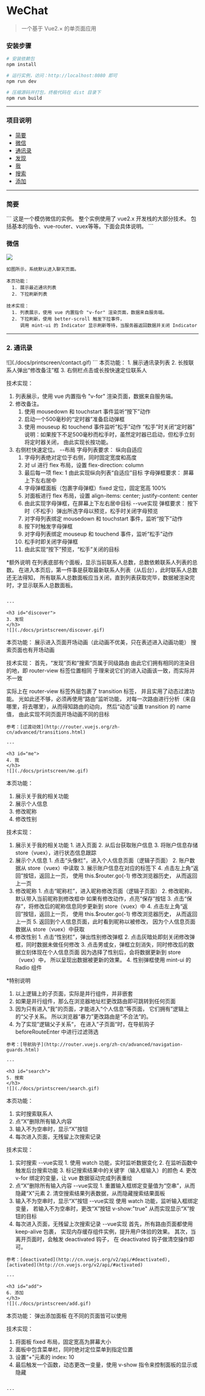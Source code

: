 # WeChat

> 一个基于 Vue2.× 的单页面应用

### 安装步骤

``` bash
# 安装依赖包
npm install

# 运行实例，访问：http://localhost:8080 即可
npm run dev

# 压缩源码并打包，终极代码在 dist 目录下
npm run build

```

---

### 项目说明
- [简要](#summary)
- [微信](#微信)
- [通讯录](#contact)
- [发现](#discover)
- [我](#me)
- [搜索](#search)
- [添加](#add)

---

<h3 id="summary">
简要
</h3>
```
这是一个模仿微信的实例。
整个实例使用了 vue2.x 开发栈的大部分技术。
包括基本的指令、vue-router、vuex等等。下面会具体说明。
```

### 微信
![](./docs/printscreen/wechat.gif)
```
如图所示，系统默认进入聊天页面。

本页功能：
  1. 展示最近通讯列表
  2. 下拉刷新列表

技术实现：
  1. 列表展示，使用 vue 内置指令 "v-for" 渲染页面，数据来自服务端。
  2. 下拉刷新，使用 better-scroll 触发下拉事件，
     调用 mint-ui 的 Indicator 显示刷新等待，当服务器返回数据并关闭 Indicator
```

---

<h3 id="contact">
2. 通讯录
</h3>
![](./docs/printscreen/contact.gif)
```
本页功能：
  1. 展示通讯录列表
  2. 长按联系人弹出“修改备注”框
  3. 右侧栏点击或长按快速定位联系人

技术实现：
  1. 列表展示，使用 vue 内置指令 "v-for" 渲染页面，数据来自服务端。
  2. 修改备注。
     1. 使用 mousedown 和 touchstart 事件监听“按下”动作
     2. 启动一个500毫秒的“定时器”准备启动弹框
     3. 使用 mouseup 和 touchend 事件监听“松手”动作
          “松手”时关闭“定时器”
     说明：如果按下不足500毫秒而松手时，虽然定时器已启动，但松手立刻将定时器关闭，
          由此实现长按功能。
  3. 右侧栏快速定位。
  --布局
    字母列表要求： 纵向自适应
     1. 字母列表绝对定位于右侧，同时固定宽度和高度
     2. 对 ul 进行 flex 布局，设置 flex-direction: column
     3. 最后每一项 flex: 1 由此实现纵向列表“自适应”目标
    字母弹框要求： 屏幕上下左右居中
     1. 字母弹框面板（包裹字母弹框）fixed 定位，固定宽高 100%
     2. 对面板进行 flex 布局，设置 align-items: center; justify-content: center
     3. 由此实现字母弹框，在屏幕上下左右居中目标
  --vue实现
    弹框要求： 按下时（不松手）弹出所选字母以预览，松手时关闭字母预览
     1. 对字母列表绑定 mousedown 和 touchstart 事件，监听“按下”动作
     2. 按下时触发字母弹框
     3. 对字母列表绑定 mouseup 和 touchend 事件，监听“松手”动作
     4. 松手时即关闭字母弹框
     5. 由此实现“按下”预览，“松手”关闭的目标
  
*额外说明
  在列表底部有个面板，显示当前联系人总数，总数依赖联系人列表的总数。
  在进入本页后，第一件事是获取最新联系人列表（从后台），此时联系人总数还无法得知，
  所有联系人总数面板应当关闭，直到列表获取完毕，数据被渲染完时，才显示联系人总数面板。
```

---

<h3 id="discover">
3. 发现
</h3>
![](./docs/printscreen/discover.gif)
```
本页功能：
  展示进入页面开场动画（此动画不优美，只在表述进入动画功能）
  搜索页面也有开场动画

技术实现：
  首先，“发现”页和“搜索”页属于同级路由
  由此它们拥有相同的渲染目的地，即 router-view 标签位置相同
  于理来说它们的进入动画该一致，而实际并不一致

  实际上在 router-view 标签外层包裹了 transition 标签，
  并且实用了动态过渡功能。
  光如此还不够，必须再使用“路由”监听功能，
  对每一次路由进行分析（来自哪里，将去哪里），从而得知路由的动向，
  然后“动态”设置 transition 的 name 值，
  由此实现不同页面开场动画不同的目标
```
参考：[过渡动效](http://router.vuejs.org/zh-cn/advanced/transitions.html)

---

<h3 id="me">
4. 我
</h3>
![](./docs/printscreen/me.gif)
```
本页功能：
  1. 展示关于我的相关功能
  2. 展示个人信息
  3. 修改昵称
  4. 修改性别

技术实现：
  1. 展示关于我的相关功能
    1. 进入页面
    2. 从后台获取账户信息
    3. 将账户信息存储 store（vuex），进行状态信息跟踪
  2. 展示个人信息
    1. 点击“头像栏”，进入个人信息页面（逻辑子页面）
    2. 账户数据从 store（vuex）中读取
    3. 展示账户信息在对应的标签下
    4. 点击左上角“返回”按钮，返回上一页，
       使用 this.$router.go(-1) 修改浏览器历史，
       从而返回上一页
  3. 修改昵称
    1. 点击“昵称栏”，进入昵称修改页面（逻辑子页面）
    2. 修改昵称，默认带入当前昵称到修改框中
       如果有修改动作，点亮“保存”按钮
    3. 点击“保存”，将修改后的昵称信息同步更新到 store（vuex）中
    4. 点击左上角“返回”按钮，返回上一页，
       使用 this.$router.go(-1) 修改浏览器历史，
       从而返回上一页
    5. 返回到个人信息页面，此时看到昵称以被修改，
       因为个人信息页面数据从 store（vuex）中获取
  4. 修改性别
    1. 点击“性别栏”，弹出性别修改弹框
    2. 点击灰暗处即刻关闭修改弹框，同时数据未做任何修改
    3. 点击男或女，弹框立刻消失，同时修改后的数据立刻体现在个人信息页面
       因为选择了性别后，会将数据更新到 store（vuex）中，
       所以呈现出数据被更新的效果。
    4. 性别弹框使用 mint-ui 的 Radio 组件

*特别说明
  1. 以上逻辑上的子页面，实际是并行组件，并非嵌套
  2. 如果是并行组件，那么在浏览器地址栏更改路由即可跳转到任何页面
  3. 因为只有进入“我”的页面，才能进入“个人信息”等页面，
     它们拥有”逻辑上的“父子关系。
     所以浏览器“暴力”更改路由是“不合法”的。
  4. 为了实现”逻辑父子关系“，
     在进入”子页面“时，在导航钩子 beforeRouteEnter 中进行过滤筛选
```
参考：[导航钩子](http://router.vuejs.org/zh-cn/advanced/navigation-guards.html)

---

<h3 id="search">
5. 搜索
</h3>
![](./docs/printscreen/search.gif)
```
本页功能：
  1. 实时搜索联系人
  2. 点“X”删除所有输入内容
  3. 输入不为空串时，显示“X”按钮
  4. 每次进入页面，无残留上次搜索记录

技术实现：
  1. 实时搜索
  --vue实现
    1. 使用 watch 功能，实时监听数据变化
    2. 在监听函数中触发后台搜索功能
    3. 标记搜索结果中的关键字（输入框输入）的颜色
    4. 更改 v-for 绑定的变量，让 vue 数据驱动完成列表重绘
  2. 点“X”删除所有输入内容
  --vue实现
    1. 重置输入框绑定变量值为“空串”，从而隐藏“X”元素
    2. 清空搜索结果列表数据，从而隐藏搜索结果面板
  3. 输入不为空串时，显示“X”按钮
  --vue实现
    使用 watch 功能，监听输入框绑定变量，
    若输入不为空串时，更改“X”按钮 v-show:"true"
    从而实现显示“X”按钮的目标
  4. 每次进入页面，无残留上次搜索记录
  --vue实现
    首先，所有路由页面都使用 keep-alive 包裹，
    实现内存缓存组件实例，提升用户体验的效果。
    其次，当离开页面时，会触发 deactivated 钩子，
    在 deactivated 钩子做清空操作即可。
```
参考：[deactivated](http://cn.vuejs.org/v2/api/#deactivated), [activated](http://cn.vuejs.org/v2/api/#activated)

---

<h3 id="add">
6. 添加
</h3>
![](./docs/printscreen/add.gif)
```
本页功能：
  弹出添加面板
  在不同的页面皆可以使用

技术实现：
  1. 将面板 fixed 布局，固定宽高为屏幕大小
  2. 面板中包含菜单栏，同时绝对定位菜单到指定位置
  3. 设置“+”元素的 index: 10
  4. 最后触发一个函数，动态更改一变量，使用 v-show 指令来控制面板的显示或隐藏
```

---
